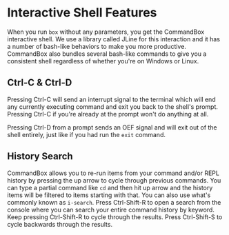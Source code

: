 # Interactive Shell Features

When you run `box` without any parameters, you get the CommandBox interactive shell. We use a library called JLine for this interaction and it has a number of bash-like behaviors to make you more productive. CommandBox also bundles several bash-like commands to give you a consistent shell regardless of whether you're on Windows or Linux.

## Ctrl-C & Ctrl-D

Pressing Ctrl-C will send an interrupt signal to the terminal which will end any currently executing command and exit you back to the shell's prompt. Pressing Ctrl-C if you're already at the prompt won't do anything at all.

Pressing Ctrl-D from a prompt sends an OEF signal and will exit out of the shell entirely, just like if you had run the `exit` command.

## History Search

CommandBox allows you to re-run items from your command and/or REPL history by pressing the up arrow to cycle through previous commands. You can type a partial command like `cd` and then hit up arrow and the history items will be filtered to items starting with that. You can also use what's commonly known as `i-search`. Press Ctrl-Shift-R to open a search from the console where you can search your entire command history by keyword. Keep pressing Ctrl-Shift-R to cycle through the results. Press Ctrl-Shift-S to cycle backwards through the results.

